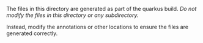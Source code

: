 The files in this directory are generated as part of the quarkus build. 
*Do not modify the files in this directory or any subdirectory.*

Instead, modify the annotations or other locations to ensure the files 
are generated correctly.
